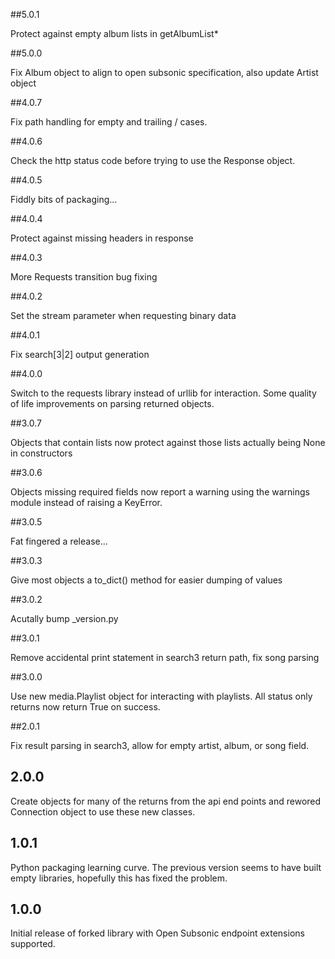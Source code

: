 ##5.0.1

Protect against empty album lists in getAlbumList*

##5.0.0

Fix Album object to align to open subsonic specification, also update Artist object

##4.0.7

Fix path handling for empty and trailing / cases.

##4.0.6

Check the http status code before trying to use the Response object.

##4.0.5

Fiddly bits of packaging...

##4.0.4

Protect against missing headers in response

##4.0.3

More Requests transition bug fixing

##4.0.2

Set the stream parameter when requesting binary data

##4.0.1

Fix search[3|2] output generation

##4.0.0

Switch to the requests library instead of urllib for interaction. Some quality of life improvements on parsing returned objects.

##3.0.7

Objects that contain lists now protect against those lists actually being None in constructors

##3.0.6

Objects missing required fields now report a warning using the warnings module instead of raising a
KeyError.

##3.0.5

Fat fingered a release...

##3.0.3

Give most objects a to_dict() method for easier dumping of values

##3.0.2

Acutally bump _version.py

##3.0.1

Remove accidental print statement in search3 return path, fix song parsing

##3.0.0

Use new media.Playlist object for interacting with playlists. All status only returns now return True on success.

##2.0.1

Fix result parsing in search3, allow for empty artist, album, or song field.

## 2.0.0

Create objects for many of the returns from the api end points and rewored Connection object to use these new classes.

## 1.0.1

Python packaging learning curve. The previous version seems to have built empty
libraries, hopefully this has fixed the problem.

## 1.0.0

Initial release of forked library with Open Subsonic endpoint extensions supported.
